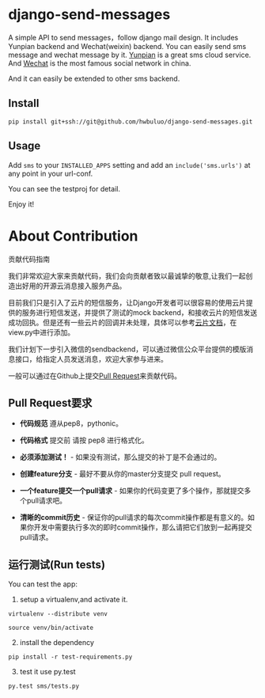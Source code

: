 # django-send-messages
A simple API to send messages，follow django mail design. It includes Yunpian backend and Wechat(weixin) backend. You can easily send sms message and wechat message by it. [Yunpian](http://www.yunpian.com) is a great sms cloud service. And [Wechat](https://mp.weixin.qq.com/) is the most famous social network in china.

And it can easily be extended to other sms backend.

Install
-------
``
pip install git+ssh://git@github.com/hwbuluo/django-send-messages.git
``

Usage
-----

Add ``sms`` to your ``INSTALLED_APPS`` setting and add an
``include('sms.urls')`` at any point in your url-conf.

You can see the testproj for detail.

Enjoy it!

# About Contribution 

贡献代码指南

我们非常欢迎大家来贡献代码，我们会向贡献者致以最诚挚的敬意,让我们一起创造出好用的开源云消息接入服务产品。

目前我们只是引入了云片的短信服务，让Django开发者可以很容易的使用云片提供的服务进行短信发送，并提供了测试的mock backend，和接收云片的短信发送成功回执。但是还有一些云片的回调并未处理，具体可以参考[云片文档](http://www.yunpian.com/api/sms.html)，在view.py中进行添加。

我们计划下一步引入微信的sendbackend，可以通过微信公众平台提供的模版消息接口，给指定人员发送消息，欢迎大家参与进来。

一般可以通过在Github上提交[Pull Request](https://github.com/hwbuluo/django-send-messages)来贡献代码。

## Pull Request要求

- **代码规范** 遵从pep8，pythonic。

- **代码格式** 提交前 请按 pep8 进行格式化。

- **必须添加测试！** - 如果没有测试，那么提交的补丁是不会通过的。

- **创建feature分支** - 最好不要从你的master分支提交 pull request。

- **一个feature提交一个pull请求** - 如果你的代码变更了多个操作，那就提交多个pull请求吧。

- **清晰的commit历史** - 保证你的pull请求的每次commit操作都是有意义的。如果你开发中需要执行多次的即时commit操作，那么请把它们放到一起再提交pull请求。

## 运行测试(Run tests)

You can test the app:

 1. setup a virtualenv,and activate it.

``
virtualenv --distribute venv
``

``
source venv/bin/activate
``

 2. install the dependency

``
pip install -r test-requirements.py
``

 3. test it use py.test

``
py.test sms/tests.py
``
